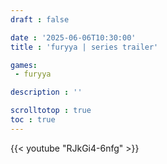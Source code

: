 ```yaml
---
draft : false

date : '2025-06-06T10:30:00'
title : 'furyya | series trailer'

games:
 - furyya

description : ''

scrolltotop : true
toc : true
---
```


{{< youtube "RJkGi4-6nfg" >}}